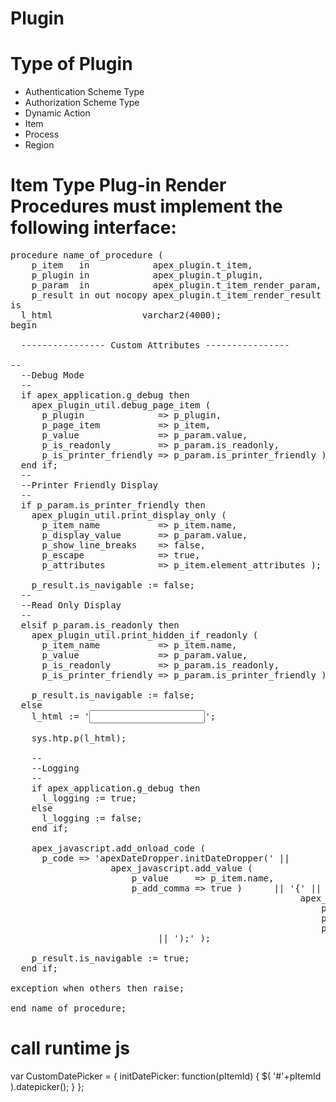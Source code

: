# Plugin

# Type of Plugin
<ul>
    <li>Authentication Scheme Type</li>
    <li>Authorization Scheme Type</li>
    <li>Dynamic Action</li>
    <li>Item</li>
    <li>Process</li>
    <li>Region</li>
</ul>

# Item Type Plug-in Render Procedures must implement the following interface:
<pre>
procedure name_of_procedure (
    p_item   in            apex_plugin.t_item,
    p_plugin in            apex_plugin.t_plugin,
    p_param  in            apex_plugin.t_item_render_param,
    p_result in out nocopy apex_plugin.t_item_render_result )
is
  l_html                 varchar2(4000);
begin
  
  ---------------- Custom Attributes ----------------
  
--
  --Debug Mode
  --
  if apex_application.g_debug then
    apex_plugin_util.debug_page_item (
      p_plugin              => p_plugin,
      p_page_item           => p_item,
      p_value               => p_param.value,
      p_is_readonly         => p_param.is_readonly,
      p_is_printer_friendly => p_param.is_printer_friendly );
  end if;
  --
  --Printer Friendly Display
  --
  if p_param.is_printer_friendly then
    apex_plugin_util.print_display_only (
      p_item_name           => p_item.name,
      p_display_value       => p_param.value,
      p_show_line_breaks    => false,
      p_escape              => true,
      p_attributes          => p_item.element_attributes );

    p_result.is_navigable := false;
  --
  --Read Only Display
  --
  elsif p_param.is_readonly then
    apex_plugin_util.print_hidden_if_readonly (
      p_item_name           => p_item.name,
      p_value               => p_param.value,
      p_is_readonly         => p_param.is_readonly,
      p_is_printer_friendly => p_param.is_printer_friendly );

    p_result.is_navigable := false;
  else
    l_html := '<input type="text" id="' || p_item.name || '" name="' || p_item.name || '" ';
    l_html := l_html || '/>';

    sys.htp.p(l_html);

    --
    --Logging
    --
    if apex_application.g_debug then
      l_logging := true;
    else
      l_logging := false;
    end if;

    apex_javascript.add_onload_code (
      p_code => 'apexDateDropper.initDateDropper(' ||
                   apex_javascript.add_value (
                       p_value     => p_item.name,
                       p_add_comma => true )      || '{' ||
                                                       apex_javascript.add_attribute (
                                                           p_name      => 'format',
                                                           p_value     => l_format,
                                                           p_add_comma => true )       || '},' ||
                            || ');' );

    p_result.is_navigable := true;
  end if;
  
exception when others then raise;
  
end name_of_procedure;
</pre>


# call runtime js

var CustomDatePicker = {
  initDatePicker: function(pItemId) {
    $( '#'+pItemId ).datepicker();
  }
};
